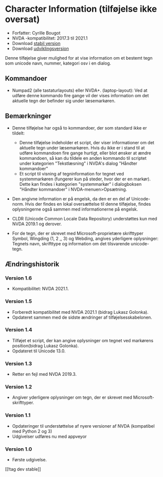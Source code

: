 # Character Information (tilføjelse ikke oversat) #

* Forfatter: Cyrille Bougot
* NVDA -kompatibilitet: 2017.3 til 2021.1
* Download [stabil version][1]
* Download [udviklingsversion][2]

Denne tilføjelse giver mulighed for at vise information om et bestemt tegn
som unicode navn, nummer, kategori osv i en dialog.


## Kommandoer

* Numpad2 (alle tastaturlayouts) eller NVDA+. (laptop-layout): Ved at udføre
  denne kommando fire gange vil der vises information om det aktuelle tegn
  der befinder sig under læsemarkøren.


## Bemærkninger

* Denne tilføjelse har også to kommandoer, der som standard ikke er tildelt:

    * Denne tilføjelse indeholder et script, der viser informationer om det
      aktuelle tegn under læsemarkøren. Hvis du ikke er i stand til at
      udføre kommandoen fire gange hurtigt, eller blot ønsker at ændre
      kommandoen, så kan du tildele en anden kommando til scriptet under
      kategorien "Tekstlæsning" i NVDA's dialog "Håndter kommandoer"
    * Et script til visning af tegninformation for tegnet ved systemmarkøren
      (fungerer kun på steder, hvor der er en markør). Dette kan findes i
      kategorien "systemmarkør" i dialogboksen "Håndter kommandoer" i
      NVDA-menuen>Opsætning.

* Den angivne information er på engelsk, da den er en del af
  Unicode-norm. Hvis der findes en lokal oversættelse til denne tilføjelse,
  findes oplysningerne også sammen med informationerne på engelsk.
* CLDR (Unicode Common Locale Data Repository) understøttes kun med NVDA
  2019.1 og derover.
* For de tegn, der er skrevet med Microsoft-proprietære skrifttyper Symbol,
  Wingding (1, 2 ,, 3) og Webding, angives yderligere oplysninger: Tegnets
  navn, skrifttype og information om det tilsvarende unicode-tegn.


## Ændringshistorik

### Version 1.6

* Kompatibilitet: NVDA 2021.1.

### Version 1.5

* Forberedt kompatibilitet med NVDA 2021.1 (bidrag Lukasz Golonka).
* Opdateret sammen med de sidste ændringer af tilføjelsesskabelonen.

### Version 1.4

* Tilføjet et script, der kan angive oplysninger om tegnet ved markørens
  position(bidrag Lukasz Golonka).
* Opdateret til Unicode 13.0.

### Version 1.3

* Retter en fejl med NVDA 2019.3.


### Version 1.2

* Angiver yderligere oplysninger om tegn, der er skrevet med
  Microsoft-skrifttyper.


### Version 1.1

* Opdateringer til understøttelse af nyere versioner af NVDA (kompatibel med
  Python 2 og 3)
* Udgivelser udføres nu med appveyor


### Version 1.0

* Første udgivelse.

[[!tag dev stable]]

[1]: https://addons.nvda-project.org/files/get.php?file=chari

[2]: https://addons.nvda-project.org/files/get.php?file=chari-dev
